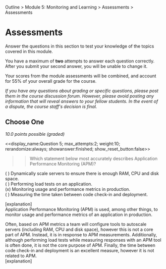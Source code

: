 Outline > Module 5: Monitoring and Learning > Assessments > Assessments 

# Assessments #

Answer the questions in this section to test your knowledge of the topics covered in this module.

You have a maximum of **two** attempts to answer each question correctly. After you submit your second answer, you will be unable to change it.

Your scores from the module assessments will be combined, and account for 55% of your overall grade for the course.

*If you have any questions about grading or specific questions, please post them in the course discussion forum. However, please avoid posting any information that will reveal answers to your fellow students. In the event of a dispute, the course staff's decision is final.*


## Choose One ##
*10.0 points possible (graded)*

<<display_name:Question 5; max_attempts:2; weight:10; rerandomize:always; showanswer:finished; show_reset_button:false>>

>>Which statement below most accurately describes Application Performance Monitoring (APM)?

( ) Dynamically scale servers to ensure there is enough RAM, CPU and disk space.    
( ) Performing load tests on an application.    
(x) Monitoring usage and performance metrics in production.   
( ) Measuring the time taken between code check-in and deployment. 

[explanation]   
Application Performance Monitoring (APM) is used, among other things, to monitor usage and performance metrics of an application in production.

Often, based on APM metrics a team will configure tools to autoscale servers (including RAM, CPU and disk space), however this is not a core part of APM. Instead, it is in response to APM measurements. Additionally, although performing load tests while measuring responses with an APM tool is often done, it is not the core purpose of APM. Finally, the time between code check-in and deployment is an excellent measure, however it is not related to APM.   
[explanation]
